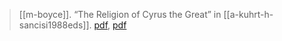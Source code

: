 > [[m-boyce]]. “The Religion of Cyrus the Great” in [[a-kuhrt-h-sancisi1988eds]]. [pdf](https://archive.org/details/BoyceMaryTheReligionOfCyrusTheGreata), [pdf](a/m-boyce1988.pdf)
